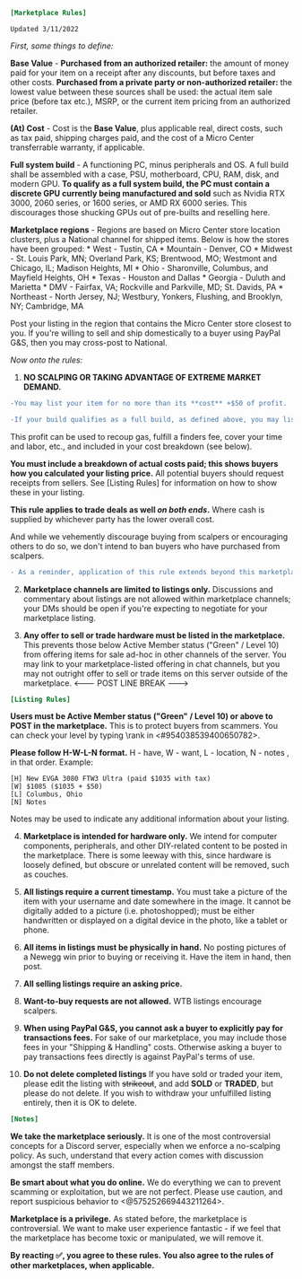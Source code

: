 ```ini
[Marketplace Rules]
```
`Updated 3/11/2022`

*First, some things to define:*

**Base Value** -
__Purchased from an authorized retailer:__ the amount of money paid for your item on a receipt after any discounts, but before taxes and other costs.
__Purchased from a private party or non-authorized retailer:__ the lowest value between these sources shall be used: the actual item sale price (before tax etc.), MSRP, or the current item pricing from an authorized retailer.

**(At) Cost** - Cost is the **Base Value**, plus applicable real, direct costs, such as tax paid, shipping charges paid, and the cost of a Micro Center transferrable warranty, if applicable.

**Full system build** - A functioning PC, minus peripherals and OS. A full build shall be assembled with a case, PSU, motherboard, CPU, RAM, disk, and modern GPU. **To qualify as a full system build, the PC must contain a discrete GPU currently being manufactured and sold** such as Nvidia RTX 3000, 2060 series, or 1600 series, or AMD RX 6000 series. This discourages those shucking GPUs out of pre-builts and reselling here.

**Marketplace regions** - Regions are based on Micro Center store location clusters, plus a National channel for shipped items. Below is how the stores have been grouped:
    * West - Tustin, CA
    * Mountain - Denver, CO
    * Midwest - St. Louis Park, MN; Overland Park, KS; Brentwood, MO; Westmont and Chicago, IL; Madison Heights, MI
    * Ohio - Sharonville, Columbus, and Mayfield Heights, OH
    * Texas - Houston and Dallas
    * Georgia - Duluth and Marietta
    * DMV - Fairfax, VA; Rockville and Parkville, MD;  St. Davids, PA
    * Northeast - North Jersey, NJ; Westbury, Yonkers, Flushing, and Brooklyn, NY; Cambridge, MA

Post your listing in the region that contains the Micro Center store closest to you. If you're willing to sell and ship domestically to a buyer using PayPal G&S, then you may cross-post to National.

*Now onto the rules:*

1. **NO SCALPING OR TAKING ADVANTAGE OF EXTREME MARKET DEMAND.**
```diff
-You may list your item for no more than its **cost** +$50 of profit.
```
```diff
-If your build qualifies as a full build, as defined above, you may list it for no more than its **cost** +$200 of profit/build fees. Exception - if you are a legitimate business entity registered in your state, you may continue pricing your full build fees for your business channels as you do today, but any full builds listed here are capped at +$200.
```
This profit can be used to recoup gas, fulfill a finders fee, cover your time and labor, etc., and included in your cost breakdown (see below).

**You must include a breakdown of actual costs paid; this shows buyers how you calculated your listing price.** All potential buyers should request receipts from sellers. See [Listing Rules] for information on how to show these in your listing.

**This rule applies to trade deals as well *on both ends*.** Where cash is supplied by whichever party has the lower overall cost.

And while we vehemently discourage buying from scalpers or encouraging others to do so, we don't intend to ban buyers who have purchased from scalpers.
```diff
- As a reminder, application of this rule extends beyond this marketplace; it includes your selling and trading activity outside of this server, such as on Reddit HWS and FB Marketplace. Scalping off server will result in a ban.
```
2. **Marketplace channels are limited to listings only.** Discussions and commentary about listings are not allowed within marketplace channels; your DMs should be open if you're expecting to negotiate for your marketplace listing.

3. **Any offer to sell or trade hardware must be listed in the marketplace.** This prevents those below Active Member status ("Green" / Level 10) from offering items for sale ad-hoc in other channels of the server. You may link to your marketplace-listed offering in chat channels, but you may not outright offer to sell or trade items on this server outside of the marketplace.
<--- POST LINE BREAK --->
```ini
[Listing Rules]
```
**Users must be Active Member status ("Green" / Level 10) or above to POST in the marketplace.** This is to protect buyers from scammers. You can check your level by typing \rank in <#954038539400650782>.

**Please follow H-W-L-N format.** H - have, W - want, L - location, N - notes , in that order. Example:
```
[H] New EVGA 3080 FTW3 Ultra (paid $1035 with tax)
[W] $1085 ($1035 + $50)
[L] Columbus, Ohio
[N] Notes
```
Notes may be used to indicate any additional information about your listing.

4. **Marketplace is intended for hardware only.** We intend for computer components, peripherals, and other DIY-related content to be posted in the marketplace. There is some leeway with this, since hardware is loosely defined, but obscure or unrelated content will be removed, such as couches.

5. **All listings require a current timestamp.** You must take a picture of the item with your username and date somewhere in the image. It cannot be digitally added to a picture (i.e. photoshopped); must be either handwritten or displayed on a digital device in the photo, like a tablet or phone.

6. **All items in listings must be physically in hand.** No posting pictures of a Newegg win prior to buying or receiving it. Have the item in hand, then post.

7. **All selling listings require an asking price.**

8. **Want-to-buy requests are not allowed.** WTB listings encourage scalpers.

9. **When using PayPal G&S, you cannot ask a buyer to explicitly pay for transactions fees.** For sake of our marketplace, you may include those fees in your "Shipping & Handling" costs. Otherwise asking a buyer to pay transactions fees directly is against PayPal's terms of use.

10.  **Do not delete completed listings** If you have sold or traded your item, please edit the listing with ~~strikeout~~, and add **SOLD** or **TRADED**, but please do not delete. If you wish to withdraw your unfulfilled listing entirely, then it is OK to delete.
```ini
[Notes]
```
**We take the marketplace seriously.** It is one of the most controversial concepts for a Discord server, especially when we enforce a no-scalping policy. As such, understand that every action comes with discussion amongst the staff members.

**Be smart about what you do online.** We do everything we can to prevent scamming or exploitation, but we are not perfect. Please use caution, and report suspicious behavior to <@575252669443211264>.

**Marketplace is a privilege.** As stated before, the marketplace is controversial. We want to make user experience fantastic - if we feel that the marketplace has become toxic or manipulated, we will remove it.


**By reacting :white_check_mark:, you agree to these rules. You also agree to the rules of other marketplaces, when applicable.**